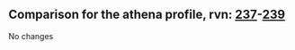 ## Comparison for the athena profile, rvn: [237](https://github.com/PRO100KatYT/FortniteProfileRevisions/tree/main/profiles/athena/237%20athena.json)-[239](https://github.com/PRO100KatYT/FortniteProfileRevisions/tree/main/profiles/athena/239%20athena.json)

No changes
